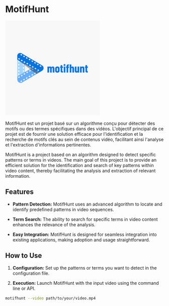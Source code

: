 # MotifHunt
![Nom de l'image](Untitled_logo_1_free-file.jpg)

MotifHunt est un projet basé sur un algorithme conçu pour détecter des motifs ou des termes spécifiques dans des vidéos. L'objectif principal de ce projet est de fournir une solution efficace pour l'identification et la recherche de motifs clés au sein de contenus vidéo, facilitant ainsi l'analyse et l'extraction d'informations pertinentes.

MotifHunt is a project based on an algorithm designed to detect specific patterns or terms in videos. The main goal of this project is to provide an efficient solution for the identification and search of key patterns within video content, thereby facilitating the analysis and extraction of relevant information.

## Features

- **Pattern Detection:** MotifHunt uses an advanced algorithm to locate and identify predefined patterns in video sequences.

- **Term Search:** The ability to search for specific terms in video content enhances the relevance of the analysis.

- **Easy Integration:** MotifHunt is designed for seamless integration into existing applications, making adoption and usage straightforward.

## How to Use

1. **Configuration:** Set up the patterns or terms you want to detect in the configuration file.

2. **Execution:** Launch MotifHunt with the input video using the command line or API.

```bash
motifhunt --video path/to/your/video.mp4
